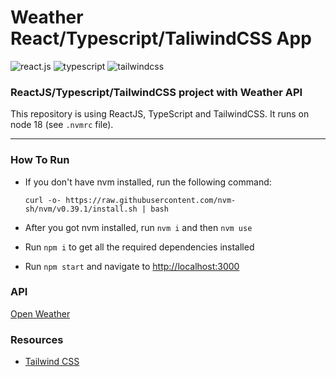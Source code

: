 # Weather React/Typescript/TaliwindCSS App

<div>
  <div>
    <img src="https://img.shields.io/badge/-React_JS-black?style=for-the-badge&logoColor=149eca&logo=react&color=16181d" alt="react.js" />
    <img src="https://img.shields.io/badge/-Typescript-black?style=for-the-badge&logoColor=ffffff&logo=typescript&color=007acc" alt="typescript" />
    <img src="https://img.shields.io/badge/-Tailwind_CSS-black?style=for-the-badge&logoColor=white&logo=tailwindcss&color=06b6d4" alt="tailwindcss" />
  </div>
  <h3>ReactJS/Typescript/TailwindCSS project with Weather API</h3>
</div>

This repository is using ReactJS, TypeScript and TailwindCSS. It runs on node 18 (see `.nvmrc` file).

---

### How To Run

- If you don't have nvm installed, run the following command:

  ```
  curl -o- https://raw.githubusercontent.com/nvm-sh/nvm/v0.39.1/install.sh | bash
  ```

- After you got nvm installed, run `nvm i` and then `nvm use`

- Run `npm i` to get all the required dependencies installed

- Run `npm start` and navigate to [http://localhost:3000](http://localhost:3000)

### API

[Open Weather](https://openweathermap.org/api)

### Resources

- [Tailwind CSS](https://tailwindcss.com)

<!-- ### Preview

[View Design]() -->

<!--

---

### Source

[TYPESCRIPT REACT API PROJECT USING A WEATHER API](https://youtu.be/6MKFKwwhbNo?si=Df06gSU5ISlXLMfI)

-->
